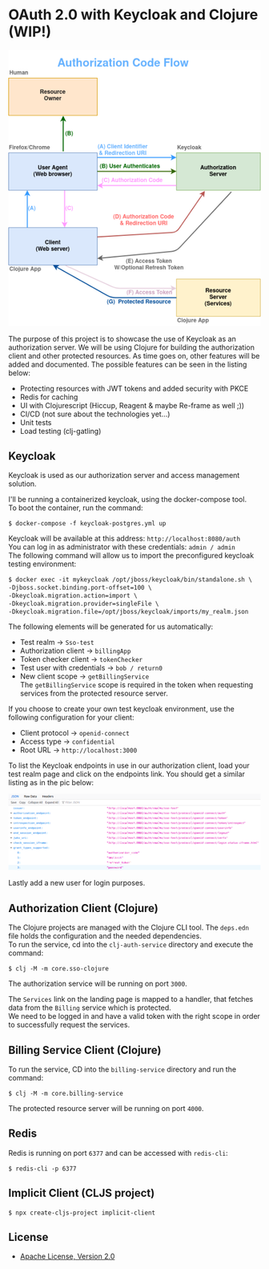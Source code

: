 # OAuth 2.0 with Keycloak and Clojure (WIP!)

![Authorization Code Flow image](images/authorization_code_flow.png)

The purpose of this project is to showcase the use of Keycloak as an authorization server. We will be using Clojure for building the authorization client and other protected resources.
As time goes on, other features will be added and documented. The possible features can be seen in the listing below:

* Protecting resources with JWT tokens and added security with PKCE
* Redis for caching
* UI with Clojurescript (Hiccup, Reagent & maybe Re-frame as well ;))
* CI/CD (not sure about the technologies yet...)
* Unit tests
* Load testing (clj-gatling)

## Keycloak

Keycloak is used as our authorization server and access management solution.

I'll be running a containerized keycloak, using the docker-compose tool.  
To boot the container, run the command:
```
$ docker-compose -f keycloak-postgres.yml up
```
Keycloak will be available at this address: `http://localhost:8080/auth`  
You can log in as administrator with these credentials: `admin / admin`   
The following command will allow us to import the preconfigured keycloak testing environment:
```
$ docker exec -it mykeycloak /opt/jboss/keycloak/bin/standalone.sh \
-Djboss.socket.binding.port-offset=100 \
-Dkeycloak.migration.action=import \
-Dkeycloak.migration.provider=singleFile \
-Dkeycloak.migration.file=/opt/jboss/keycloak/imports/my_realm.json
```
The following elements will be generated for us automatically: 
* Test realm -> `Sso-test`
* Authorization client -> `billingApp`
* Token checker client -> `tokenChecker` 
* Test user with credentials -> `bob / return0`
* New client scope -> `getBillingService`   
The `getBillingService` scope is required in the token when requesting services from the protected resource server. 

If you choose to create your own test keycloak environment, use the following configuration for your client:
* Client protocol -> `openid-connect`
* Access type -> `confidential`
* Root URL -> `http://localhost:3000`

To list the Keycloak endpoints in use in our authorization client, load your test realm page and click on the endpoints link. You should get a similar listing as in the pic below:

![Openid-configuration image](images/openid-configuration.png)

Lastly add a new user for login purposes.

## Authorization Client (Clojure)
The Clojure projects are managed with the Clojure CLI tool. The `deps.edn` file holds the configuration and the needed dependencies.  
To run the service, cd into the `clj-auth-service` directory and execute the command:
```
$ clj -M -m core.sso-clojure
```
The authorization service will be running on port `3000`.

The `Services` link on the landing page is mapped to a handler, that fetches data from the `Billing` service which is protected.   
We need to be logged in and have a valid token with the right scope in order to successfully request the services.

## Billing Service Client (Clojure)
To run the service, CD into the `billing-service` directory and run the command:
```
$ clj -M -m core.billing-service
```
The protected resource server will be running on port `4000`.

## Redis
Redis is running on port `6377` and can be accessed with `redis-cli`:
```
$ redis-cli -p 6377
```

## Implicit Client (CLJS project)
```
$ npx create-cljs-project implicit-client
```
## License

* [Apache License, Version 2.0](https://www.apache.org/licenses/LICENSE-2.0)
